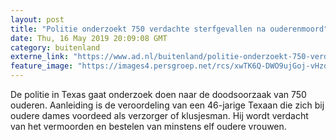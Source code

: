 ```yaml
---
layout: post
title: "Politie onderzoekt 750 verdachte sterfgevallen na ouderenmoord"
date: Thu, 16 May 2019 20:09:08 GMT
category: buitenland
externe_link: "https://www.ad.nl/buitenland/politie-onderzoekt-750-verdachte-sterfgevallen-na-ouderenmoord~a9df2243/"
feature_image: "https://images4.persgroep.net/rcs/xwTK6Q-DWO9ujGoj-vHzdtbQlVo/diocontent/148551810/_fitwidth/400/?appId=21791a8992982cd8da851550a453bd7f&quality=0.7"
---
```


De politie in Texas gaat onderzoek doen naar de doodsoorzaak van 750 ouderen. Aanleiding is de veroordeling van een 46-jarige Texaan die zich bij oudere dames voordeed als verzorger of klusjesman. Hij wordt verdacht van het vermoorden en bestelen van minstens elf oudere vrouwen.
